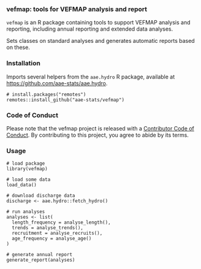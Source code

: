 ### vefmap: tools for VEFMAP analysis and report

`vefmap` is an R package containing tools to support VEFMAP analysis and reporting, including annual reporting and extended data analyses.

Sets classes on standard analyses and generates automatic reports based on these.

### Installation

Imports several helpers from the `aae.hydro` R package, available at https://github.com/aae-stats/aae.hydro.

```{r}
# install.packages("remotes")
remotes::install_github("aae-stats/vefmap")
```

### Code of Conduct
  
Please note that the vefmap project is released with a [Contributor Code of Conduct](https://contributor-covenant.org/version/2/0/CODE_OF_CONDUCT.html). By contributing to this project, you agree to abide by its terms.


### Usage

```{r}
# load package
library(vefmap)

# load some data
load_data()

# download discharge data
discharge <- aae.hydro::fetch_hydro()

# run analyses
analyses <- list(
  length_frequency = analyse_length(),
  trends = analyse_trends(),
  recruitment = analyse_recruits(),
  age_frequency = analyse_age()
)

# generate annual report
generate_report(analyses)
```
